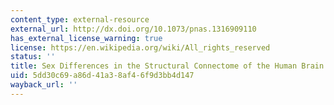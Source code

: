 ```yaml
---
content_type: external-resource
external_url: http://dx.doi.org/10.1073/pnas.1316909110
has_external_license_warning: true
license: https://en.wikipedia.org/wiki/All_rights_reserved
status: ''
title: Sex Differences in the Structural Connectome of the Human Brain
uid: 5dd30c69-a86d-41a3-8af4-6f9d3bb4d147
wayback_url: ''
---
```

